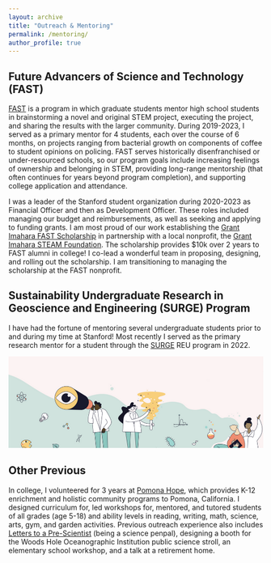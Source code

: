 ```yaml
---
layout: archive
title: "Outreach & Mentoring"
permalink: /mentoring/
author_profile: true
---
```


## Future Advancers of Science and Technology (FAST)

[FAST](https://fast.stanford.edu) is a program in which graduate students mentor high school students in brainstorming a novel and original STEM project, executing the project, and sharing the results with the larger community. During 2019-2023, I served as a primary mentor for 4 students, each over the course of 6 months, on projects ranging from bacterial growth on components of coffee to student opinions on policing. FAST serves historically disenfranchised or under-resourced schools, so our program goals include increasing feelings of ownership and belonging in STEM, providing long-range mentorship (that often continues for years beyond program completion), and supporting college application and attendance.

I was a leader of the Stanford student organization during 2020-2023 as Financial Officer and then as Development Officer. These roles included managing our budget and reimbursements, as well as seeking and applying to funding grants. I am most proud of our work establishing the [Grant Imahara FAST Scholarship](https://www.fastprogram.org/gifs) in partnership with a local nonprofit, the [Grant Imahara STEAM Foundation](https://www.grantimaharafoundation.org). The scholarship provides $10k over 2 years to FAST alumni in college! I co-lead a wonderful team in proposing, designing, and rolling out the scholarship. I am transitioning to managing the scholarship at the FAST nonprofit.

## Sustainability Undergraduate Research in Geoscience and Engineering (SURGE) Program
I have had the fortune of mentoring several undergraduate students prior to and during my time at Stanford! Most recently I served as the primary research mentor for a student through the [SURGE](https://sustainability.stanford.edu/our-community/dei/surge) REU program in 2022. 

![artwork with several scientific icons (atom, lightbulb, etc.) and several people](../images/fastdoodle.png)
## Other Previous
In college, I volunteered for 3 years at [Pomona Hope](https://www.pomonahope.org), which provides K-12 enrichment and holistic community programs to Pomona, California. I designed curriculum for, led workshops for, mentored, and tutored students of all grades (age 5-18) and ability levels in reading, writing, math, science, arts, gym, and garden activities. Previous outreach experience also includes [Letters to a Pre-Scientist](https://prescientist.org) (being a science penpal), designing a booth for the Woods Hole Oceanographic Institution public science stroll, an elementary school workshop, and a talk at a retirement home.

